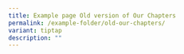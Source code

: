 ```yaml
---
title: Example page Old version of Our Chapters
permalink: /example-folder/old-our-chapters/
variant: tiptap
description: ""
---
```

